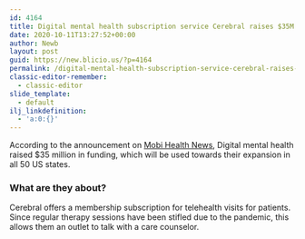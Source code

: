 ```yaml
---
id: 4164
title: Digital mental health subscription service Cerebral raises $35M Series A
date: 2020-10-11T13:27:52+00:00
author: Newb
layout: post
guid: https://new.blicio.us/?p=4164
permalink: /digital-mental-health-subscription-service-cerebral-raises-35m-series-a/
classic-editor-remember:
  - classic-editor
slide_template:
  - default
ilj_linkdefinition:
  - 'a:0:{}'
---
```

According to the announcement on [Mobi Health News](https://www.mobihealthnews.com/news/digital-mental-health-subscription-service-cerebral-lands-35m "Mobi Health News"), Digital mental health raised $35 million in funding, which will be used towards their expansion in all 50 US states.

### What are they about?

Cerebral offers a membership subscription for telehealth visits for patients. Since regular therapy sessions have been stifled due to the pandemic, this allows them an outlet to talk with a care counselor.